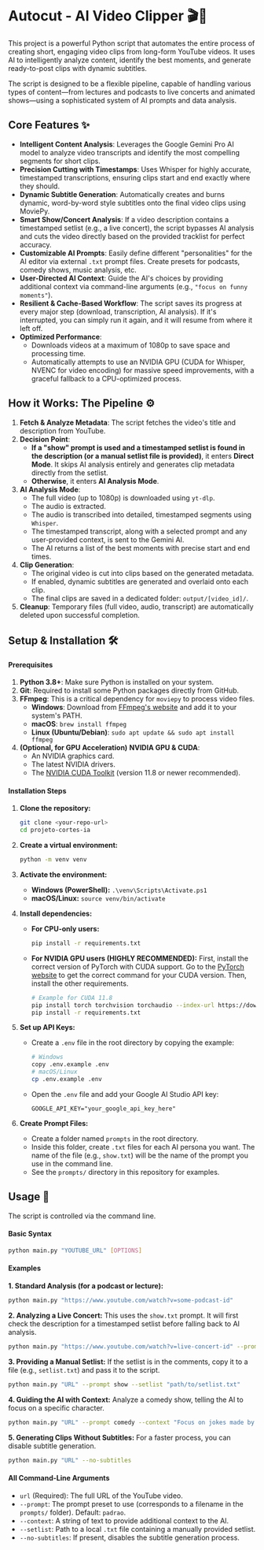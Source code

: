 # Autocut - AI Video Clipper 🎬🤖

This project is a powerful Python script that automates the entire process of creating short, engaging video clips from long-form YouTube videos. It uses AI to intelligently analyze content, identify the best moments, and generate ready-to-post clips with dynamic subtitles.

The script is designed to be a flexible pipeline, capable of handling various types of content—from lectures and podcasts to live concerts and animated shows—using a sophisticated system of AI prompts and data analysis.

## Core Features ✨

-   **Intelligent Content Analysis**: Leverages the Google Gemini Pro AI model to analyze video transcripts and identify the most compelling segments for short clips.
-   **Precision Cutting with Timestamps**: Uses Whisper for highly accurate, timestamped transcriptions, ensuring clips start and end exactly where they should.
-   **Dynamic Subtitle Generation**: Automatically creates and burns dynamic, word-by-word style subtitles onto the final video clips using MoviePy.
-   **Smart Show/Concert Analysis**: If a video description contains a timestamped setlist (e.g., a live concert), the script bypasses AI analysis and cuts the video directly based on the provided tracklist for perfect accuracy.
-   **Customizable AI Prompts**: Easily define different "personalities" for the AI editor via external `.txt` prompt files. Create presets for podcasts, comedy shows, music analysis, etc.
-   **User-Directed AI Context**: Guide the AI's choices by providing additional context via command-line arguments (e.g., `"focus on funny moments"`).
-   **Resilient & Cache-Based Workflow**: The script saves its progress at every major step (download, transcription, AI analysis). If it's interrupted, you can simply run it again, and it will resume from where it left off.
-   **Optimized Performance**:
    -   Downloads videos at a maximum of 1080p to save space and processing time.
    -   Automatically attempts to use an NVIDIA GPU (CUDA for Whisper, NVENC for video encoding) for massive speed improvements, with a graceful fallback to a CPU-optimized process.

## How it Works: The Pipeline ⚙️

1.  **Fetch & Analyze Metadata**: The script fetches the video's title and description from YouTube.
2.  **Decision Point**:
    -   **If a "show" prompt is used and a timestamped setlist is found in the description (or a manual setlist file is provided)**, it enters **Direct Mode**. It skips AI analysis entirely and generates clip metadata directly from the setlist.
    -   **Otherwise**, it enters **AI Analysis Mode**.
3.  **AI Analysis Mode**:
    -   The full video (up to 1080p) is downloaded using `yt-dlp`.
    -   The audio is extracted.
    -   The audio is transcribed into detailed, timestamped segments using `Whisper`.
    -   The timestamped transcript, along with a selected prompt and any user-provided context, is sent to the Gemini AI.
    -   The AI returns a list of the best moments with precise start and end times.
4.  **Clip Generation**:
    -   The original video is cut into clips based on the generated metadata.
    -   If enabled, dynamic subtitles are generated and overlaid onto each clip.
    -   The final clips are saved in a dedicated folder: `output/[video_id]/`.
5.  **Cleanup**: Temporary files (full video, audio, transcript) are automatically deleted upon successful completion.

## Setup & Installation 🛠️

#### Prerequisites

1.  **Python 3.8+**: Make sure Python is installed on your system.
2.  **Git**: Required to install some Python packages directly from GitHub.
3.  **FFmpeg**: This is a critical dependency for `moviepy` to process video files.
    -   **Windows**: Download from [FFmpeg's website](https://ffmpeg.org/download.html) and add it to your system's PATH.
    -   **macOS**: `brew install ffmpeg`
    -   **Linux (Ubuntu/Debian)**: `sudo apt update && sudo apt install ffmpeg`
4.  **(Optional, for GPU Acceleration)** **NVIDIA GPU & CUDA**:
    -   An NVIDIA graphics card.
    -   The latest NVIDIA drivers.
    -   The [NVIDIA CUDA Toolkit](https://developer.nvidia.com/cuda-toolkit) (version 11.8 or newer recommended).

#### Installation Steps

1.  **Clone the repository:**
    ```bash
    git clone <your-repo-url>
    cd projeto-cortes-ia
    ```

2.  **Create a virtual environment:**
    ```bash
    python -m venv venv
    ```

3.  **Activate the environment:**
    -   **Windows (PowerShell):** `.\venv\Scripts\Activate.ps1`
    -   **macOS/Linux:** `source venv/bin/activate`

4.  **Install dependencies:**
    -   **For CPU-only users:**
        ```bash
        pip install -r requirements.txt
        ```
    -   **For NVIDIA GPU users (HIGHLY RECOMMENDED):**
        First, install the correct version of PyTorch with CUDA support. Go to the [PyTorch website](https://pytorch.org/get-started/locally/) to get the correct command for your CUDA version. Then, install the other requirements.
        ```bash
        # Example for CUDA 11.8
        pip install torch torchvision torchaudio --index-url https://download.pytorch.org/whl/cu118
        pip install -r requirements.txt
        ```

5.  **Set up API Keys:**
    -   Create a `.env` file in the root directory by copying the example:
        ```bash
        # Windows
        copy .env.example .env
        # macOS/Linux
        cp .env.example .env
        ```
    -   Open the `.env` file and add your Google AI Studio API key:
        ```
        GOOGLE_API_KEY="your_google_api_key_here"
        ```

6.  **Create Prompt Files:**
    -   Create a folder named `prompts` in the root directory.
    -   Inside this folder, create `.txt` files for each AI persona you want. The name of the file (e.g., `show.txt`) will be the name of the prompt you use in the command line.
    -   See the `prompts/` directory in this repository for examples.

## Usage 🚀

The script is controlled via the command line.

#### Basic Syntax
```bash
python main.py "YOUTUBE_URL" [OPTIONS]
```

#### Examples

**1. Standard Analysis (for a podcast or lecture):**
```bash
python main.py "https://www.youtube.com/watch?v=some-podcast-id"
```

**2. Analyzing a Live Concert:**
This uses the `show.txt` prompt. It will first check the description for a timestamped setlist before falling back to AI analysis.
```bash
python main.py "https://www.youtube.com/watch?v=live-concert-id" --prompt show
```

**3. Providing a Manual Setlist:**
If the setlist is in the comments, copy it to a file (e.g., `setlist.txt`) and pass it to the script.
```bash
python main.py "URL" --prompt show --setlist "path/to/setlist.txt"
```

**4. Guiding the AI with Context:**
Analyze a comedy show, telling the AI to focus on a specific character.
```bash
python main.py "URL" --prompt comedy --context "Focus on jokes made by the character Peter Griffin."
```

**5. Generating Clips Without Subtitles:**
For a faster process, you can disable subtitle generation.
```bash
python main.py "URL" --no-subtitles
```

#### All Command-Line Arguments

-   `url` (Required): The full URL of the YouTube video.
-   `--prompt`: The prompt preset to use (corresponds to a filename in the `prompts/` folder). Default: `padrao`.
-   `--context`: A string of text to provide additional context to the AI.
-   `--setlist`: Path to a local `.txt` file containing a manually provided setlist.
-   `--no-subtitles`: If present, disables the subtitle generation process.
